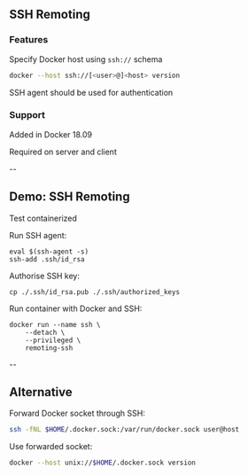 ## SSH Remoting

### Features

Specify Docker host using `ssh://` schema

```bash
docker --host ssh://[<user>@]<host> version
```

SSH agent should be used for authentication

### Support

Added in Docker 18.09

Required on server and client

--

## Demo: SSH Remoting

Test containerized

Run SSH agent:

```plaintext
eval $(ssh-agent -s)
ssh-add .ssh/id_rsa
```

Authorise SSH key:

```plaintext
cp ./.ssh/id_rsa.pub ./.ssh/authorized_keys
```

Run container with Docker and SSH:

```plaintext
docker run --name ssh \
    --detach \
    --privileged \
    remoting-ssh
```

--

## Alternative

Forward Docker socket through SSH:

```bash
ssh -fNL $HOME/.docker.sock:/var/run/docker.sock user@host
```

Use forwarded socket:

```bash
docker --host unix://$HOME/.docker.sock version
```
